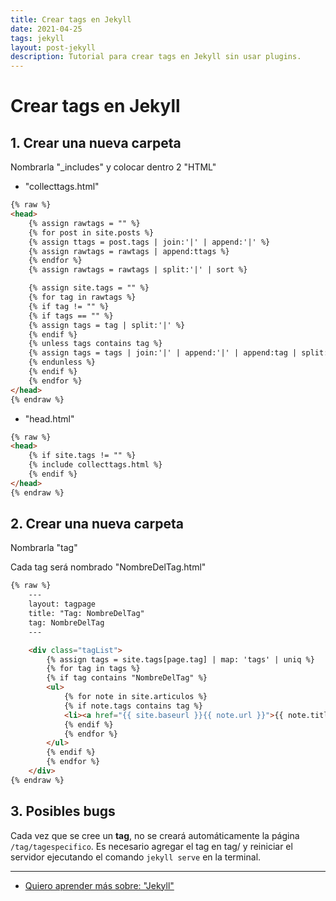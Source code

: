 ```yaml
---
title: Crear tags en Jekyll
date: 2021-04-25
tags: jekyll
layout: post-jekyll
description: Tutorial para crear tags en Jekyll sin usar plugins.
---
```


# Crear tags en Jekyll

## 1. Crear una nueva carpeta

Nombrarla "_includes" y colocar dentro 2 "HTML"

- "collecttags.html"

````html
{% raw %}
<head>
    {% assign rawtags = "" %}
    {% for post in site.posts %}
    {% assign ttags = post.tags | join:'|' | append:'|' %}
    {% assign rawtags = rawtags | append:ttags %}
    {% endfor %}
    {% assign rawtags = rawtags | split:'|' | sort %}

    {% assign site.tags = "" %}
    {% for tag in rawtags %}
    {% if tag != "" %}
    {% if tags == "" %}
    {% assign tags = tag | split:'|' %}
    {% endif %}
    {% unless tags contains tag %}
    {% assign tags = tags | join:'|' | append:'|' | append:tag | split:'|' %}
    {% endunless %}
    {% endif %}
    {% endfor %}
</head>
{% endraw %}
````

- "head.html"

````html
{% raw %}
<head>
    {% if site.tags != "" %}
    {% include collecttags.html %}
    {% endif %}
</head>
{% endraw %}
````

## 2. Crear una nueva carpeta

Nombrarla "tag"

Cada tag será nombrado "NombreDelTag.html"

````html
{% raw %}
    ---
    layout: tagpage
    title: "Tag: NombreDelTag"
    tag: NombreDelTag
    ---

    <div class="tagList">
        {% assign tags = site.tags[page.tag] | map: 'tags' | uniq %}
        {% for tag in tags %}
        {% if tag contains "NombreDelTag" %}
        <ul>
            {% for note in site.articulos %}
            {% if note.tags contains tag %}
            <li><a href="{{ site.baseurl }}{{ note.url }}">{{ note.title }}</a></li>
            {% endif %}
            {% endfor %}
        </ul>
        {% endif %}
        {% endfor %}
    </div>
{% endraw %}
````

## 3. Posibles bugs

Cada vez que se cree un **tag**, no se creará automáticamente la página `/tag/tagespecifico`. Es necesario agregar el tag en tag/ y reiniciar el servidor ejecutando el comando `jekyll serve` en la terminal.

***

- [Quiero aprender más sobre: "Jekyll"](../00/jekyll)
